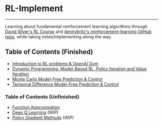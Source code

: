 # RL-Implement
---
Learning about fundamental reinforcement learning algorithms through [David Silver's RL Course](https://www.youtube.com/watch?v=2pWv7GOvuf0&list=PLqYmG7hTraZBiG_XpjnPrSNw-1XQaM_gB) and [dennybritz's reinforcement-learning GitHub repo](https://github.com/dennybritz/reinforcement-learning), while taking notes/implementing along the way.

## Table of Contents (Finished)
- [Introduction to RL problems & OpenAI Gym](Introduction/)
- [Dynamic Programming: Model-Based RL, Policy Iteration and Value Iteration](DP/)
- [Monte Carlo Model-Free Prediction & Control](MC/)
- [Temporal Difference Model-Free Prediction & Control](TD/)

### Table of Contents (Unfinished)
- [Function Approximation](FA/)
- [Deep Q Learning](DQN/) (WIP)
- [Policy Gradient Methods](PolicyGradient/) (WIP)